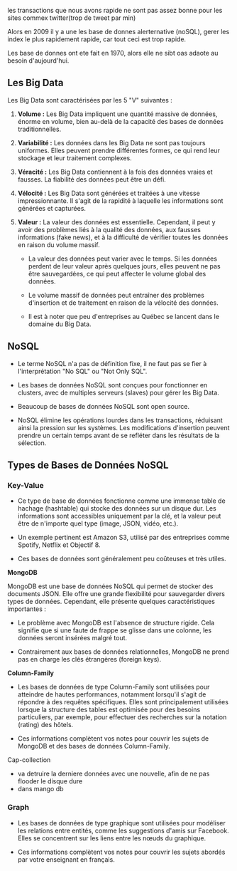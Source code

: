 les transactions que nous avons rapide ne sont pas assez bonne pour les sites commex twitter(trop de tweet par min)

Alors en 2009 il y a une les base de donnes alerternative (noSQL), gerer les index le plus rapidement rapide, car tout ceci est trop rapide.

Les base de donnes ont ete fait en 1970, alors elle ne sibt oas adaote au besoin d'aujourd'hui.

## Les Big Data

Les Big Data sont caractérisées par les 5 "V" suivantes :

1. **Volume :** Les Big Data impliquent une quantité massive de données, énorme en volume, bien au-delà de la capacité des bases de données traditionnelles.

2. **Variabilité :** Les données dans les Big Data ne sont pas toujours uniformes. Elles peuvent prendre différentes formes, ce qui rend leur stockage et leur traitement complexes.

3. **Véracité :** Les Big Data contiennent à la fois des données vraies et fausses. La fiabilité des données peut être un défi.

4. **Vélocité :** Les Big Data sont générées et traitées à une vitesse impressionnante. Il s'agit de la rapidité à laquelle les informations sont générées et capturées.

5. **Valeur :** La valeur des données est essentielle. Cependant, il peut y avoir des problèmes liés à la qualité des données, aux fausses informations (fake news), et à la difficulté de vérifier toutes les données en raison du volume massif.

   - La valeur des données peut varier avec le temps. Si les données perdent de leur valeur après quelques jours, elles peuvent ne pas être sauvegardées, ce qui peut affecter le volume global des données.

   - Le volume massif de données peut entraîner des problèmes d'insertion et de traitement en raison de la vélocité des données.

   - Il est à noter que peu d'entreprises au Québec se lancent dans le domaine du Big Data.

## NoSQL

- Le terme NoSQL n'a pas de définition fixe, il ne faut pas se fier à l'interprétation "No SQL" ou "Not Only SQL".

- Les bases de données NoSQL sont conçues pour fonctionner en clusters, avec de multiples serveurs (slaves) pour gérer les Big Data.

- Beaucoup de bases de données NoSQL sont open source.

- NoSQL élimine les opérations lourdes dans les transactions, réduisant ainsi la pression sur les systèmes. Les modifications d'insertion peuvent prendre un certain temps avant de se refléter dans les résultats de la sélection.

## Types de Bases de Données NoSQL


### Key-Value

- Ce type de base de données fonctionne comme une immense table de hachage (hashtable) qui stocke des données sur un disque dur. Les informations sont accessibles uniquement par la clé, et la valeur peut être de n'importe quel type (image, JSON, vidéo, etc.).

- Un exemple pertinent est Amazon S3, utilisé par des entreprises comme Spotify, Netflix et Objectif 8.

- Ces bases de données sont généralement peu coûteuses et très  utiles.

**MongoDB**

MongoDB est une base de données NoSQL qui permet de stocker des documents JSON. Elle offre une grande flexibilité pour sauvegarder divers types de données. Cependant, elle présente quelques caractéristiques importantes :
 
- Le problème avec MongoDB est l'absence de structure rigide. Cela signifie que si une faute de frappe se glisse dans une colonne, les données seront insérées malgré tout.

- Contrairement aux bases de données relationnelles, MongoDB ne prend pas en charge les clés étrangères (foreign keys).


**Column-Family**

- Les bases de données de type Column-Family sont utilisées pour atteindre de hautes performances, notamment lorsqu'il s'agit de répondre à des requêtes spécifiques. Elles sont principalement utilisées lorsque la structure des tables est optimisée pour des besoins particuliers, par exemple, pour effectuer des recherches sur la notation (rating) des hôtels.

- Ces informations complètent vos notes pour couvrir les sujets de MongoDB et des bases de données Column-Family.


Cap-collection

- va detruire la derniere données avec une nouvelle, afin de ne pas flooder le disque dure 
- dans mango db

### Graph

- Les bases de données de type graphique sont utilisées pour modéliser les relations entre entités, comme les suggestions d'amis sur Facebook. Elles se concentrent sur les liens entre les nœuds du graphique.

- Ces informations complètent vos notes pour couvrir les sujets abordés par votre enseignant en français.




